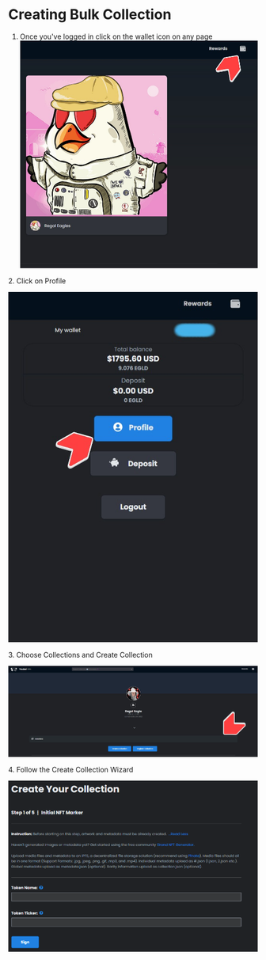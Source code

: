 # Creating Bulk Collection

1. Once you've logged in click on the wallet icon on any page ![](<../.gitbook/assets/5Screenshot 2022-03-27 204431.jpg>)

2\. Click on Profile

![](<../.gitbook/assets/6Screenshot 2022-03-27 204838.jpg>)

3\. Choose Collections and Create Collection

![](<../.gitbook/assets/12Screenshot 2022-03-27 211129 (1).jpg>)

4\. Follow the Create Collection Wizard

![](<../.gitbook/assets/image (3).png>)

